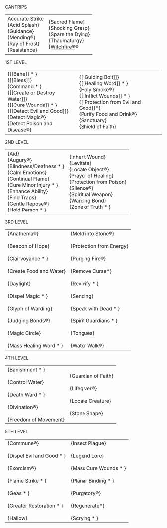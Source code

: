 
CANTRIPS

|   |   |
|---|---|
|[Accurate Strike](https://skroxiousdm.github.io/SkroxiousDM/6.Spells/Spell%20Descriptions/0%20Cantrips/ACCURATE%20STRIKE)<br>{Acid Splash}<br>{Guidance}<br>{Mending&reg;}<br>{Ray of Frost}<br>{Resistance}|{Sacred Flame}<br>{Shocking Grasp}<br>{Spare the Dying}<br>{Thaumaturgy}<br>[[Witchfire&reg;](https://skroxiousdm.github.io/SkroxiousDM/6.Spells/Spell%20Descriptions/0%20Cantrips/WITCHFIRE)&reg;|


1ST LEVEL

|   |   |
|---|---|
|{[[Bane]] * }<br>{[[Bless]]}<br>{Command * }<br>{[[Create or Destroy Water]]}<br>{[[Cure Wounds]] * }<br>{[[Detect Evil and Good]]}<br>{Detect Magic&reg;}<br>{Detect Poison and Disease&reg;}|{[[Guiding Bolt]]}<br>{[[Healing Word]] * }<br>{Holy Smoke&reg;}<br>{[[Inflict Wounds]] * }<br>{[[Protection from Evil and Good]]*}<br>{Purify Food and Drink&reg;}<br>{Sanctuary}<br>{Shield of Faith}|

2ND LEVEL

|   |   |
|---|---|
|{Aid}<br>{Augury&reg;}<br>{Blindness/Deafness * }<br>{Calm Emotions}<br>{Continual Flame}<br>{Cure Minor Injury * }<br>{Enhance Ability}<br>{Find Traps}<br>{Gentle Repose&reg;}<br>{Hold Person * }|{Inherit Wound}<br>{Levitate}<br>{Locate Object&reg;}<br>{Prayer of Healing}<br>{Protection from Poison}<br>{Silence&reg;}<br>{Spiritual Weapon}<br>{Warding Bond}<br>{Zone of Truth * }|

3RD LEVEL

|   |   |
|---|---|
|{Anathema&reg;}<br><br>{Beacon of Hope}<br><br>{Clairvoyance * }<br><br>{Create Food and Water}<br><br>{Daylight}<br><br>{Dispel Magic * }<br><br>{Glyph of Warding}<br><br>{Judging Bonds&reg;}<br><br>{Magic Circle}<br><br>{Mass Healing Word * }|{Meld into Stone&reg;}<br><br>{Protection from Energy}<br><br>{Purging Fire&reg;}<br><br>{Remove Curse*}<br><br>{Revivify * }<br><br>{Sending}<br><br>{Speak with Dead * }<br><br>{Spirit Guardians * }<br><br>{Tongues}<br><br>{Water Walk&reg;}|

4TH LEVEL

|   |   |
|---|---|
|{Banishment * }<br><br>{Control Water}<br><br>{Death Ward * }<br><br>{Divination&reg;}<br><br>{Freedom of Movement}|{Guardian of Faith}<br><br>{Lifegiver&reg;}<br><br>{Locate Creature}<br><br>{Stone Shape}|

5TH LEVEL

|   |   |
|---|---|
|{Commune&reg;}<br><br>{Dispel Evil and Good * }<br><br>{Exorcism&reg;}<br><br>{Flame Strike * }<br><br>{Geas * }<br><br>{Greater Restoration * }<br><br>{Hallow}|{Insect Plague}<br><br>{Legend Lore}<br><br>{Mass Cure Wounds * }<br><br>{Planar Binding * }<br><br>{Purgatory&reg;}<br><br>{Regenerate*}<br><br>{Scrying * }|

